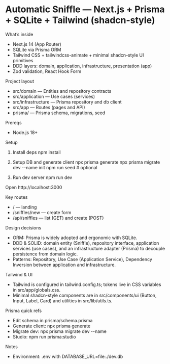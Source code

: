# Automatic Sniffle — Next.js + Prisma + SQLite + Tailwind (shadcn-style)

What’s inside

- Next.js 14 (App Router)
- SQLite via Prisma ORM
- Tailwind CSS + tailwindcss-animate + minimal shadcn-style UI primitives
- DDD layers: domain, application, infrastructure, presentation (app)
- Zod validation, React Hook Form

Project layout

- src/domain — Entities and repository contracts
- src/application — Use cases (services)
- src/infrastructure — Prisma repository and db client
- src/app — Routes (pages and API)
- prisma/ — Prisma schema, migrations, seed

Prereqs

- Node.js 18+

Setup

1. Install deps
   npm install

2. Setup DB and generate client
   npx prisma generate
   npx prisma migrate dev --name init
   npm run seed # optional

3. Run dev server
   npm run dev

Open http://localhost:3000

Key routes

- / — landing
- /sniffles/new — create form
- /api/sniffles — list (GET) and create (POST)

Design decisions

- ORM: Prisma is widely adopted and ergonomic with SQLite.
- DDD & SOLID: domain entity (Sniffle), repository interface, application services (use cases), and an infrastructure adapter (Prisma) to decouple persistence from domain logic.
- Patterns: Repository, Use Case (Application Service), Dependency Inversion between application and infrastructure.

Tailwind & UI

- Tailwind is configured in tailwind.config.ts; tokens live in CSS variables in src/app/globals.css.
- Minimal shadcn-style components are in src/components/ui (Button, Input, Label, Card) and utilities in src/lib/utils.ts.

Prisma quick refs

- Edit schema in prisma/schema.prisma
- Generate client: npx prisma generate
- Migrate dev: npx prisma migrate dev --name <name>
- Studio: npm run prisma:studio

Notes

- Environment: .env with DATABASE_URL=file:./dev.db
